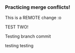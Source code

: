 ### Practicing merge conflicts! 
   
This is a REMOTE change :o

TEST TWO!

Testing branch commit

testing testing
